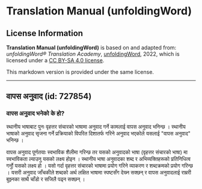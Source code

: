 # Translation Manual (unfoldingWord)

## License Information

**Translation Manual (unfoldingWord)** is based on and adapted from: _unfoldingWord® Translation Academy_, [unfoldingWord](https://unfoldingword.org/utw), 2022, which is licensed under a [CC BY-SA 4.0 license](https://creativecommons.org/licenses/by-sa/4.0/legalcode.en).

This markdown version is provided under the same license.



--------------------------------

## वापस अनुवाद (id: 727854)

### वापस अनुवाद भनेको के हो?

स्थानीय भाषाबाट पुनः वृहत्तर संचारको भाषामा अनुवाद गर्ने कामलाई वापस अनुवाद भनिन्छ । स्थानीय भाषाको अनुवाद सृजना गर्ने प्रक्रियाको विपरित दिशातर्फ गरिने अनुवाद भएकोले यसलाई "वापस अनुवाद" भनिन्छ ।

वापस अनुवाद पूर्णतयाः स्वभाविक शैलीमा गरिन्छ तर यसको अनुवादको भाषा (वृहत्तर संचारको भाषा) मा स्वभाविकता ल्याउनु यसको लक्ष्य होइन । स्थानीय भाषा अनुवादका शब्द र अभिव्यक्तिहरूको प्रतिनिधित्व गर्नुो यसको लक्ष्य हो । यसो गर्दा वृहत्तर संचारको भाषामा प्रयोग गरिने व्याकरण र शब्दक्रमको प्रयोग गरिन्छ । यसरी अनुवाद जाँचकीले शब्दको अर्थ लक्षित भाषामा स्पष्टसँग देख्‍न सक्छन् र वापस अनुवादलाई राम्ररी बुझ्‍नका साथै चाँडो र सजिलै पढ्न सक्छन् ।


